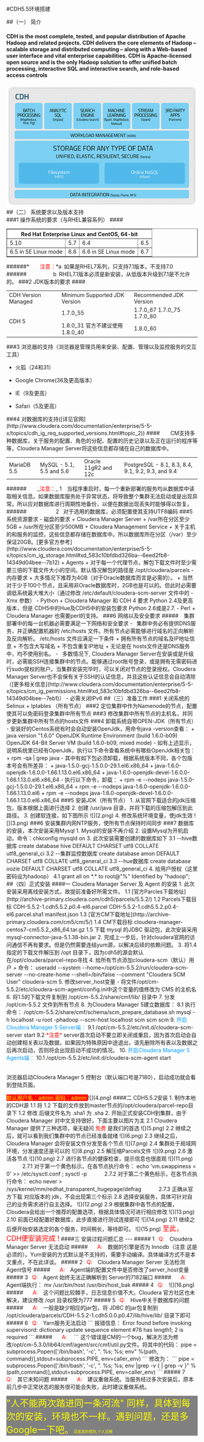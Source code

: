 #CDH5.5环境搭建

##（一）	简介
####     CDH is the most complete, tested, and popular distribution of Apache Hadoop and related projects. CDH delivers the core elements of Hadoop – scalable storage and distributed computing – along with a Web-based user interface and vital enterprise capabilities. CDH is Apache-licensed open source and is the only Hadoop solution to offer unified batch processing, interactive SQL and interactive search, and role-based access controls 
![](111.png)  
##（二）	系统要求以及版本支持  
###1 操作系统的要求（与RHEL兼容系列）
####<table border="1">
   <tr>
      <th colspan="4">Red Hat Enterprise Linux and CentOS, 64-bit</th>
   </tr>
   <tr>
      <td>5.10</td>
      <td>5.7</td>
      <td>6.4</td>
      <td>6.5</td>
   </tr>
   <tr>
      <td>6.5 in SE Linux mode</td>
      <td>6.6</td>
      <td>6.6 in SE Linux mode</td>
      <td>6.7</td>
   </tr>
</table>  
######*&ensp;&ensp;&ensp;&ensp;<font color=red>注意：</font>*a&ensp;如果是RHEL7系列，只支持7.1版本，不支持7.0   
######&ensp;&ensp;&ensp;&ensp;&ensp;&ensp;&ensp;&ensp;&ensp;&ensp;b&ensp;RHEL7.1版本必须是新安装，从低版本升级到7.1是不允许的。  
###2 JDK版本的要求
####<table>
   <tr>
      <td>CDH Version Managed</td>
      <td>Minimum Supported JDK Version</td>
      <td>Recommended JDK Version</td>
   </tr>
   <tr>
      <td rowspan="2">CDH 5</td>
      <td>1.7.0_55</td>
      <td>1.7.0_67 1.7.0_75 1.7.0_80</td>
   </tr>
   <tr>
      <td>1.8.0_31 官方不建议使用1.8.0_40</td>
      <td>1.8.0_60</td>
   </tr>
</table>
###3 浏览器的支持（浏览器是管理员用来安装、配置、管理以及监控服务的交互工具）
 <ul>
<li><p>火狐（24和31）</p></li>
<li><p>Google Chrome(36及更高版本）</p></li>
<li><p>IE（9及更高）</p></li>
<li><p>Safari（5及更高）</p></li>    
</ul> 
###4 对数据库的支持([详见官网](http://www.cloudera.com/documentation/enterprise/5-5-x/topics/cdh_ig_req_supported_versions.html#topic_2))
####&ensp;&ensp;&ensp;&ensp;CM支持多种数据库，关于服务的配置、角色的分配、配置的历史记录以及正在运行的程序等等，Cloudera Manager Server将这些信息都存储在自己的数据库中。  
<table><tr><td>MariaDB 5.5</td><td>MySQL - 5.1, 5.5 and 5.6</td><td>Oracle 11gR2 and 12c </td><td>PostgreSQL - 8.1, 8.3, 8.4, 9.1, 9.2, 9.3, and 9.4</td></tr></table>
######&ensp;&ensp;&ensp;&ensp;_<font color=red>注意：</font>_ 1&ensp;&ensp;当程序重启时，每一个重新部署的服务均从数据库中读取相关信息。如果数据库服务处于异常状态，将导致整个集群无法启动或是出现异常。所以应对数据库进行周期性地备份，以便在数据出现丢失时能够得以恢复。
######&ensp;&ensp;&ensp;&ensp;&ensp;&ensp;&ensp;&ensp;&ensp;&ensp;&ensp;2&ensp; 对于选用的数据库，必须配置使其支持UTF8编码
###5 系统资源要求
- 磁盘的要求
 + Cloudera Manager Server    
     +  /var所在分区至少5GB  
     +  /usr所在分区至少500MB  
 + Cloudera Management Service
     +  关于主机的和服务的监控，这些信息都存储在数据库中。所以数据库所在分区（/var）至少保证20GB。[更多官方参考](http://www.cloudera.com/documentation/enterprise/5-5-x/topics/cm_ig_storage.html#xd_583c10bfdbd326ba--6eed2fb8-14349d04bee--7b12)
 +  Agents
     +  对于每一个代理节点，解包下载文件时至少需要三倍的下载文件大小的空间。默认情况解包的路径是 /opt/cloudera/parcels
- 内存要求
  +  大多情况下推荐为4GB（对于Oracle数据库而言是必需的）。
  +  当然对于少于100个节点，且采用非Oracle数据库时，2GB也是可以的。但此时必需要调低系统最大堆大小（通过修改 /etc/default/cloudera-scm-server 文件中的 -Xmx 参数）  
-  Python
  +  Cloudera Manager 和 CDH 4 要求 Python 2.4及更高版本，但是 CDH5中的Hue及CDH5中的安装包要求 Python 2.6或是2.7.
-  Perl 
  +  Cloudera Manager 也需要perl的支持。
###6 网络以及安全要求  
#####&ensp;&ensp;集群部署中的每一台机器必需要满足一下网络和安全要求   
  -  &ensp;集群中务必有提供DNS服务，并正确配置机器的 /etc/hosts 文件。所有节点必需能够进行域名的正向解析及反向解析。 /etc/hosts 文件应满足一下条件  
      +  拥有所有节点的域名及IP地址信息  
      +  不包含大写域名  
      +  不包含重复IP地址
      +  无论是在 hosts文件还是DNS服务中，均不使用别名。
  -  &ensp;多数情况下, Cloudera Manager Server在安装或是升级时，必需能SSH连接集群中的节点。能够通过root账号登录，或是拥有无需密码进行sudo提权的账户。当集群安装完毕时，可以关闭对节点的登录授权。Cloudera Manager Server也不会保有关于SSH的认证信息，并且这些认证信息会自动清除（[更多相关信息](http://www.cloudera.com/documentation/enterprise/5-5-x/topics/cm_ig_permissions.html#xd_583c10bfdbd326ba--6eed2fb8-14349d04bee--7eb1)）
  -  必需关闭IPv6
##（三）准备工作
###1 关闭系统的 Selinux + Iptables （所有节点）
###2 定位集群中作为Namenode的节点，配置使其可以免密码登录集群中所有节点
###3 修改集群中所有节点的主机名，并同步更新集群中所有节点的hosts文件
###4 卸载系统自带OPEN-JDK（所有节点）  
- 安装好的Centos系统有时会自动安装OpenJdk，用命令java -version查看：  
  +   java version "1.6.0"  
OpenJDK Runtime Environment (build 1.6.0-b09)  
OpenJDK 64-Bit Server VM (build 1.6.0-b09, mixed mode)  
-  如有上述显示，说明系统里已经有OpenJdk，执行以下命令查看系统中有哪些OpenJdk相关包：  
  +  rpm -qa | grep java
-  其中有如下包必须卸载，根据系统版本不同，各个包版本号会有所差异：
  +  java-1.5.0-gcj-1.5.0.0-29.1.el6.x86_64
  +  java-1.6.0-openjdk-1.6.0.0-1.66.1.13.0.el6.x86_64  
  +  java-1.6.0-openjdk-devel-1.6.0.0-1.66.1.13.0.el6.x86_64  
-  执行以下命令，卸载：  
  +  rpm -e --nodeps java-1.5.0-gcj-1.5.0.0-29.1.el6.x86_64  
  +  rpm -e --nodeps java-1.6.0-openjdk-1.6.0.0-1.66.1.13.0.el6  
  +  rpm -e --nodeps java-1.6.0-openjdk-devel-1.6.0.0-1.66.1.13.0.el6.x86_64 
###5 安装JDK（所有节点）
1.  从官网下载适合的jdk压缩包，版本根据上面进行选择
2.  创建  /usr/java  目录，并将下载的压缩包解压到此路径。
3.  创建软连接，如下图所示
  ![](2.png)  
4. 修改系统环境变量，使jdk生效  
  ![](3.png)
###6 安装集群内网NTP服务，使所有节点保持时间同步
###7 数据库的安装，本次安装采用Mysql
1. Mysql的安装不再介绍
2. 设置Mysql为开机启动，命令：chkconfig mysqld on
3. 此次安装需要创建的数据库如下  
3.1  --hive数据库  
create database hive DEFAULT CHARSET utf8 COLLATE utf8_general_ci  
3.2  --集群监控数据库  
create database amon DEFAULT CHARSET utf8 COLLATE utf8_general_ci   
3.3  --hue数据库  
create database oozie DEFAULT CHARSET utf8 COLLATE utf8_general_ci  
4.  给用户授权（这里密码设为hadoop）  
4.1  grant all on *.* to root@"%" Identified by "hadoop";
##（四）正式安装
####一 Cloudera Manager Server 及 Agent 的安装
1. 此次安装采用离线安装方式，故提前准备好所需文件。  
1.1  [官方Parcles下载地址](http://archive-primary.cloudera.com/cdh5/parcels/5.5.2/)     
1.2  Parcels下载目标 CDH-5.5.2-1.cdh5.5.2.p0.4-el6.parcel   	CDH-5.5.2-1.cdh5.5.2.p0.4-el6.parcel.sha1  manifest.json  
1.3  [官方CM下载地址](http://archive-primary.cloudera.com/cm5/cm/5/)  
1.4  CM下载目标 cloudera-manager-centos7-cm5.5.2_x86_64.tar.gz  
1.5  下载 mysql 的JDBC 驱动包，此次安装采用 mysql-connector-java-5.1.38-bin.jar
2. 完成上一步后，针对cloudera官网的访问通信不再有要求。但是仍然需要连结yum源，以解决后续的依赖问题。  
3. 将1.4指定的下载文件解压到 /opt 目录下，因为cdh5的源会默认在/opt/cloudera/parcel-repo寻找
4. 给所有节点添加cloudera-scm（默认）用户   
 +    命令： useradd --system --home=/opt/cm-5.5.2/run/cloudera-scm-server --no-create-home --shell=/bin/false --comment "Cloudera SCM User" cloudera-scm
5. 修改server_host变量  
  -  将文件/opt/cm-5.5.2/etc/cloudera-scm-agent/config.ini中这个变量的值修改为 CMS 的主机名  
6. 将1.5的下载文件复制到 /opt/cm-5.5.2/share/cmf/lib/ 目录中
7.  分发 /opt/cm-5.5.2 文件到所有节点
8. 为Cloudera Manager 5建立数据库：  
8.1  执行命令： /opt/cm-5.5.2/share/cmf/schema/scm_prepare_database.sh mysql -h localhost -u root -phadoop --scm-host localhost scm scm scm  
9. <font color=#0099ff>开启Cloudera Manager 5 Server端：</font>  
9.1  /opt/cm-5.5.2/etc/init.d/cloudera-scm-server start  
9.2  <font color=red>*注意*</font>  server首次启动不要立即关闭或重启，因为首次启动会自动创建相关表以及数据，如果因为特殊原因中途退出，请先删除所有表以及数据之后再次启动，否则将会出现启动不成功的情况。   
10.  <font color=#0099ff>开启Cloudera Manager 5 Agents端：</font>     
10.1  /opt/cm-5.5.2/etc/init.d/cloudera-scm-agent  start  
<p><br>浏览器启动Cloudera Manager 5 控制台（默认端口号是7180），启动成功就会看到登陆页面。</br></p>
<h style="background:red"><font bgcolor=red color=yellow>默认用户名：admin 密码：admin </font></h>
![](4.png)
####二 CDH5.5.2安装
1. 制作本地的CDH源  
1.1 将 1.2 下载的文件放到master节点的/opt/cloudera/parcel-repo目录下  
1.2 修改 后缀文件名为 .sha1 为 .sha
2. 开始正式安装CDH到集群，由于 Cloudera Manager 对中文支持很好，下面主要以图片为主  
2.1 Cloudera Manager 提供了三种选项，毫无疑问 <font color="red">免费</font> 是我们的首选  
![](5.png)  
2.2 继续之后，就可以看到我们集群中的节点已经准备就绪
![](6.png)  
2.3 继续之后，Cloudera Manager 会将安装文件分发至各个节点
![](7.png)
2.4 集群处于局域网环境，分发速度还是可以的
![](8.png)
2.5 解压缩Parcels文件
![](9.png)
2.6 激活各节点
![](10.png)
2.7 进行各节点的健康检查，提示信息也很直观  
![](11.png)  
&ensp;&ensp;&ensp;&ensp;&ensp;&ensp;2.7.1 对于第一个黄色标示，在各节点执行命令： echo 'vm.swappiness = 0' >> /etc/sysctl.conf ;   sysctl -p  
&ensp;&ensp;&ensp;&ensp;&ensp;&ensp;2.7.2 对于第二个黄色标示，在各节点执行命令： echo never > /sys/kernel/mm/redhat_transparent_hugepage/defrag  
&ensp;&ensp;&ensp;&ensp;&ensp;&ensp;2.7.3 正确从官方下载 对应版本的 jdk，不会出现第三个标示  
2.8 选择安装服务，具体可针对自己的业务需求进行自主选择。
![](12.png)
2.9  根据集群中各节点的配置，Cloudera会给出一个推荐的配置选项，根据具体情况可进行相应修改
![](13.png)
2.10 前面已经配置好数据库，此步直接进行测试连接即可
![](14.png)
2.11 继续之后便开始安装选定的各个服务，时间稍长，等待即可。
![](15.png)  
<font color=red size=4>至此，CDH便安装完成 !</font>  
####三 安装过程问题汇总
---
##### 1 &ensp;<font color=red>Q:&ensp;&ensp;</font>Cloudera Manager Server 无法启动  
##### &ensp;&ensp;&ensp;<font color=red>A:&ensp;&ensp;</font>数据的引擎是否为 Innodb（注意 这是必须的）。Yum安装的方式默认是不支持的，需要手动编译。具体编译方式不是本文重点，不在此详谈。  
##### 2 &ensp;<font color=red>Q:&ensp;&ensp;</font>Cloudera Manager Server 无法检测 Agent信号
##### &ensp;&ensp;&ensp;<font color=red>A:&ensp;&ensp;</font>Agent端的配置文件中是否修改了server_host变量
##### 3 &ensp;<font color=red>Q:&ensp;&ensp;</font>Agent 始终无法正确解析到 Server的7182端口
##### &ensp;&ensp;&ensp;<font color=red>A:&ensp;&ensp;</font>Agent端执行：  mv /usr/bin/host   /usr/bin/host_bak
##### 4 &ensp;<font color=red>Q:&ensp;&ensp;</font>![](16.png)
##### &ensp;&ensp;&ensp;<font color=red>A:&ensp;&ensp;</font>这个问题比较棘手，日志信息价值不大。Cloudera 官方社区也未解决，建议修改 /opt 目录权限为777
##### 5 &ensp;<font color=red>Q:&ensp;&ensp;</font>Hive中关于数据库的问题
##### &ensp;&ensp;&ensp;<font color=red>A:&ensp;&ensp;</font>一般是缺少相应的jar包，将 JDBC 的jar包复制到 /opt/cloudera/parcels/CDH-5.5.2-1.cdh5.0.0.p0.47/lib/hive/lib/ 目录下即可
##### 6 &ensp;<font color=red>Q:&ensp;&ensp;</font>Yarn服务无法启动
```
报错信息：
Error found before invoking supervisord: dictionary update sequence element #78 has length1; 2 is required
```
##### &ensp;&ensp;&ensp;<font color=red>A:&ensp;&ensp;</font>  
```
这个错误是CM的一个bug，解决方法为修改/opt/cm-5.3.0/lib64/cmf/agent/src/cmf/util.py文件。将其中的代码：
pipe = subprocess.Popen(['/bin/bash', '-c', ". %s; %s; env" %(path, command)],stdout=subprocess.PIPE, env=caller_env)
```
修改为：  
```
pipe = subprocess.Popen(['/bin/bash', '-c', ". %s; %s; env |grep -v { | grep -v }" % (path,command)],stdout=subprocess.PIPE, env=caller_env)
```  
##### 7 &ensp;<font color=red>Q:&ensp;&ensp;</font>其它未知问题
##### &ensp;&ensp;&ensp;<font color=red>A:&ensp;&ensp;</font>建议重做系统。当服务经过多次安装后，原本前几步中正常状态的服务很可能会失败，此时建议重做系统。
<p style="background:grey"><font size=5 color=yellow>"人不能两次踏进同一条河流" 同样，具体到每次的安装，环境也不一样。遇到问题，还是多 Google一下吧。</font><font size=1 color=yellow>百度真的很坑,个人见解</font></p>
